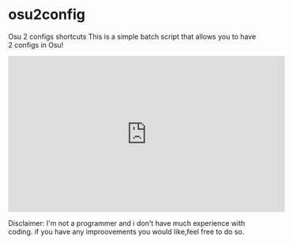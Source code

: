 # osu2config
Osu 2 configs shortcuts
This is a simple batch script that allows you to have 2 configs in Osu!

<iframe src="https://www.youtube.com/embed/w2dVEbf5DQ8" width="560" height="315" title="A YouTube video" frameborder="0" allowfullscreen></iframe>

Disclaimer: 
I'm not a programmer and i don't have much experience with coding.
if you have any improovements you would like,feel free to do so.
